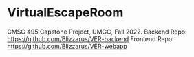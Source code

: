 # VirtualEscapeRoom
CMSC 495 Capstone Project, UMGC, Fall 2022.
Backend Repo: https://github.com/Blizzarus/VER-backend
Frontend Repo: https://github.com/Blizzarus/VER-webapp

